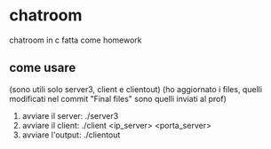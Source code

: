 # chatroom
chatroom in c fatta come homework
## come usare
(sono utili solo server3, client e clientout) (ho aggiornato i files, quelli modificati nel commit "Final files" sono quelli inviati al prof)

1. avviare il server: ./server3 <porta>
2. avviare il client: ./client <ip_server> <porta_server>
3. avviare l'output:  ./clientout
